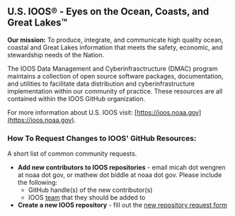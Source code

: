 
## U.S. IOOS&reg; - Eyes on the Ocean, Coasts, and Great Lakes&trade;

**Our mission:** To produce, integrate, and communicate high quality ocean, coastal and Great Lakes information that meets the safety, economic, and stewardship needs of the Nation.

The IOOS Data Management and Cyberinfrasctructure (DMAC) program maintains a collection of open source software packages, documentation, and utilities to facilitate data distribution and cyberinfrastructure implementation within our community of practice.  These resources are all contained within the IOOS GitHub organization.

For more information about U.S. IOOS visit: [https://ioos.noaa.gov](https://ioos.noaa.gov).

### How To Request Changes to IOOS' GitHub Resources:

A short list of common community requests.

- **Add new contributors to IOOS repositories** - email micah dot wengren at noaa dot gov, or mathew dot biddle at noaa dot gov.  Please include the following:
    - GitHub handle(s) of the new contributor(s)
    - IOOS [team](https://github.com/orgs/ioos/teams) that they should be added to
- **Create a new IOOS repository** - fill out the [new repository request form](https://github.com/ioos/governance/issues/new?template=new-repository.yml)

